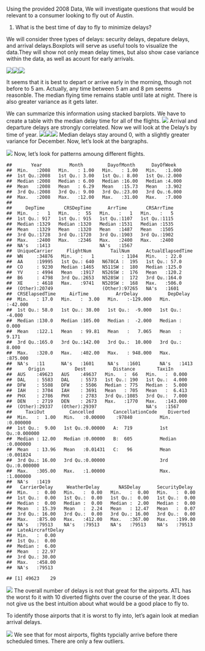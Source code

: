 Using the provided 2008 Data, We will investigate questions that would
be relevant to a consumer looking to fly out of Austin.

1.  What is the best time of day to fly to minimize delays?

We will consider three types of delays: security delays, depature
delays, and arrival delays.Boxplots will serve as useful tools to
visualize the data.They will show not only mean delay times, but also
show case variance within the data, as well as acount for early
arrivals.

![](H1Q1_files/figure-markdown_strict/unnamed-chunk-1-1.png)![](H1Q1_files/figure-markdown_strict/unnamed-chunk-1-2.png)![](H1Q1_files/figure-markdown_strict/unnamed-chunk-1-3.png)

It seems that it is best to depart or arrive early in the morning,
though not before to 5 am. Actually, any time between 5 am and 8 pm
seems reasonble. The median flying time remains stable until late at
night. There is also greater variance as it gets later.

We can summarize this information using stacked barplots. We have to
create a table with the median delay time for all of the flights.
![](H1Q1_files/figure-markdown_strict/unnamed-chunk-2-1.png) Arrival and
departure delays are strongly correlated. Now we will look at the
Delay’s by time of year.
![](H1Q1_files/figure-markdown_strict/unnamed-chunk-3-1.png)![](H1Q1_files/figure-markdown_strict/unnamed-chunk-3-2.png)![](H1Q1_files/figure-markdown_strict/unnamed-chunk-3-3.png)
Median delays stay around 0, with a slightly greater variance for
December. Now, let’s look at the bargraphs.

![](H1Q1_files/figure-markdown_strict/unnamed-chunk-4-1.png) Now, let’s
look for patterns amoung different flights.

    ##       Year          Month         DayofMonth      DayOfWeek    
    ##  Min.   :2008   Min.   : 1.00   Min.   : 1.00   Min.   :1.000  
    ##  1st Qu.:2008   1st Qu.: 3.00   1st Qu.: 8.00   1st Qu.:2.000  
    ##  Median :2008   Median : 6.00   Median :16.00   Median :4.000  
    ##  Mean   :2008   Mean   : 6.29   Mean   :15.73   Mean   :3.902  
    ##  3rd Qu.:2008   3rd Qu.: 9.00   3rd Qu.:23.00   3rd Qu.:6.000  
    ##  Max.   :2008   Max.   :12.00   Max.   :31.00   Max.   :7.000  
    ##                                                                
    ##     DepTime       CRSDepTime      ArrTime       CRSArrTime  
    ##  Min.   :   1   Min.   :  55   Min.   :   1   Min.   :   5  
    ##  1st Qu.: 917   1st Qu.: 915   1st Qu.:1107   1st Qu.:1115  
    ##  Median :1329   Median :1320   Median :1531   Median :1535  
    ##  Mean   :1329   Mean   :1320   Mean   :1487   Mean   :1505  
    ##  3rd Qu.:1728   3rd Qu.:1720   3rd Qu.:1903   3rd Qu.:1902  
    ##  Max.   :2400   Max.   :2346   Max.   :2400   Max.   :2400  
    ##  NA's   :1413                  NA's   :1567                 
    ##  UniqueCarrier     FlightNum       TailNum      ActualElapsedTime
    ##  WN     :34876   Min.   :   1          : 1104   Min.   : 22.0    
    ##  AA     :19995   1st Qu.: 640   N678CA :  195   1st Qu.: 57.0    
    ##  CO     : 9230   Median :1465   N511SW :  180   Median :125.0    
    ##  YV     : 4994   Mean   :1917   N526SW :  176   Mean   :120.2    
    ##  B6     : 4798   3rd Qu.:2653   N528SW :  172   3rd Qu.:164.0    
    ##  XE     : 4618   Max.   :9741   N520SW :  168   Max.   :506.0    
    ##  (Other):20749                  (Other):97265   NA's   :1601     
    ##  CRSElapsedTime     AirTime          ArrDelay           DepDelay      
    ##  Min.   : 17.0   Min.   :  3.00   Min.   :-129.000   Min.   :-42.000  
    ##  1st Qu.: 58.0   1st Qu.: 38.00   1st Qu.:  -9.000   1st Qu.: -4.000  
    ##  Median :130.0   Median :105.00   Median :  -2.000   Median :  0.000  
    ##  Mean   :122.1   Mean   : 99.81   Mean   :   7.065   Mean   :  9.171  
    ##  3rd Qu.:165.0   3rd Qu.:142.00   3rd Qu.:  10.000   3rd Qu.:  8.000  
    ##  Max.   :320.0   Max.   :402.00   Max.   : 948.000   Max.   :875.000  
    ##  NA's   :11      NA's   :1601     NA's   :1601       NA's   :1413     
    ##      Origin           Dest          Distance        TaxiIn       
    ##  AUS    :49623   AUS    :49637   Min.   :  66   Min.   :  0.000  
    ##  DAL    : 5583   DAL    : 5573   1st Qu.: 190   1st Qu.:  4.000  
    ##  DFW    : 5508   DFW    : 5506   Median : 775   Median :  5.000  
    ##  IAH    : 3704   IAH    : 3691   Mean   : 705   Mean   :  6.413  
    ##  PHX    : 2786   PHX    : 2783   3rd Qu.:1085   3rd Qu.:  7.000  
    ##  DEN    : 2719   DEN    : 2673   Max.   :1770   Max.   :143.000  
    ##  (Other):29337   (Other):29397                  NA's   :1567     
    ##     TaxiOut         Cancelled       CancellationCode    Diverted       
    ##  Min.   :  1.00   Min.   :0.00000    :97840          Min.   :0.000000  
    ##  1st Qu.:  9.00   1st Qu.:0.00000   A:  719          1st Qu.:0.000000  
    ##  Median : 12.00   Median :0.00000   B:  605          Median :0.000000  
    ##  Mean   : 13.96   Mean   :0.01431   C:   96          Mean   :0.001824  
    ##  3rd Qu.: 16.00   3rd Qu.:0.00000                    3rd Qu.:0.000000  
    ##  Max.   :305.00   Max.   :1.00000                    Max.   :1.000000  
    ##  NA's   :1419                                                          
    ##   CarrierDelay     WeatherDelay       NASDelay      SecurityDelay   
    ##  Min.   :  0.00   Min.   :  0.00   Min.   :  0.00   Min.   :  0.00  
    ##  1st Qu.:  0.00   1st Qu.:  0.00   1st Qu.:  0.00   1st Qu.:  0.00  
    ##  Median :  0.00   Median :  0.00   Median :  2.00   Median :  0.00  
    ##  Mean   : 15.39   Mean   :  2.24   Mean   : 12.47   Mean   :  0.07  
    ##  3rd Qu.: 16.00   3rd Qu.:  0.00   3rd Qu.: 16.00   3rd Qu.:  0.00  
    ##  Max.   :875.00   Max.   :412.00   Max.   :367.00   Max.   :199.00  
    ##  NA's   :79513    NA's   :79513    NA's   :79513    NA's   :79513   
    ##  LateAircraftDelay
    ##  Min.   :  0.00   
    ##  1st Qu.:  0.00   
    ##  Median :  6.00   
    ##  Mean   : 22.97   
    ##  3rd Qu.: 30.00   
    ##  Max.   :458.00   
    ##  NA's   :79513

    ## [1] 49623    29

![](H1Q1_files/figure-markdown_strict/unnamed-chunk-5-1.png) The overall
number of delays is not that great for the airports. ATL has the worst
fo it with 10 diverted flights over the course of the year. It does not
give us the best intuition about what would be a good place to fly to.

To identify those airports that it is worst to fly into, let’s again
look at median arrival delays.

![](H1Q1_files/figure-markdown_strict/unnamed-chunk-6-1.png) We see that
for most airports, flights typcially arrive before there scheduled
times. There are only a few outliers.
